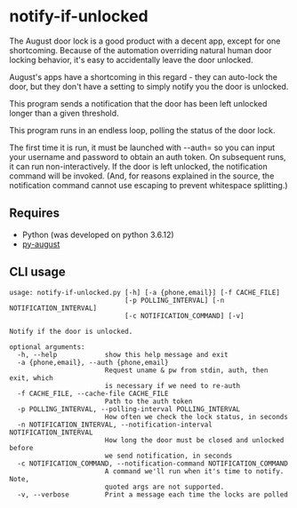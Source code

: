 # notify-if-unlocked
The August door lock is a good product with a decent app, except for one shortcoming.  Because of the automation overriding natural human door locking behavior, it's easy to accidentally leave the door unlocked.

August's apps have a shortcoming in this regard - they can auto-lock the door, but they don't have a setting to simply notify you the door is unlocked.

This program sends a notification that the door has been left unlocked longer than a given threshold.

This program runs in an endless loop, polling the status of the door lock.

The first time it is run, it must be launched with --auth= so you can input your username and password to obtain an auth token.  On subsequent runs, it can run non-interactively.  If the door is left unlocked, the notification command will be invoked.  (And, for reasons explained in the source, the notification command cannot use escaping to prevent whitespace splitting.)

## Requires
- Python (was developed on python 3.6.12)
- [py-august](https://github.com/snjoetw/py-august)

## CLI usage


    usage: notify-if-unlocked.py [-h] [-a {phone,email}] [-f CACHE_FILE]
                                 [-p POLLING_INTERVAL] [-n NOTIFICATION_INTERVAL]
                                 [-c NOTIFICATION_COMMAND] [-v]
    
    Notify if the door is unlocked.
    
    optional arguments:
      -h, --help            show this help message and exit
      -a {phone,email}, --auth {phone,email}
                            Request uname & pw from stdin, auth, then exit, which
                            is necessary if we need to re-auth
      -f CACHE_FILE, --cache-file CACHE_FILE
                            Path to the auth token
      -p POLLING_INTERVAL, --polling-interval POLLING_INTERVAL
                            How often we check the lock status, in seconds
      -n NOTIFICATION_INTERVAL, --notification-interval NOTIFICATION_INTERVAL
                            How long the door must be closed and unlocked before
                            we send notification, in seconds
      -c NOTIFICATION_COMMAND, --notification-command NOTIFICATION_COMMAND
                            A command we'll run when it's time to notify. Note,
                            quoted args are not supported.
      -v, --verbose         Print a message each time the locks are polled
